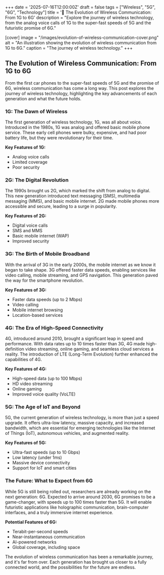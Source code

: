 +++
date = '2025-07-16T12:00:00Z'
draft = false
tags = ["Wireless", "5G", "6G", "Technology"]
title = '📡 The Evolution of Wireless Communication: From 1G to 6G'
description = "Explore the journey of wireless technology, from the analog voice calls of 1G to the super-fast speeds of 5G and the futuristic promise of 6G."

[cover]
  image = "/images/evolution-of-wireless-communication-cover.png"
  alt = "An illustration showing the evolution of wireless communication from 1G to 6G."
  caption = "The journey of wireless technology."
+++

## The Evolution of Wireless Communication: From 1G to 6G

From the first car phones to the super-fast speeds of 5G and the promise of 6G, wireless communication has come a long way. This post explores the journey of wireless technology, highlighting the key advancements of each generation and what the future holds.

### 1G: The Dawn of Wireless

The first generation of wireless technology, 1G, was all about voice. Introduced in the 1980s, 1G was analog and offered basic mobile phone service. These early cell phones were bulky, expensive, and had poor battery life, but they were revolutionary for their time.

**Key Features of 1G:**
- Analog voice calls
- Limited coverage
- Poor security

### 2G: The Digital Revolution

The 1990s brought us 2G, which marked the shift from analog to digital. This new generation introduced text messaging (SMS), multimedia messaging (MMS), and basic mobile internet. 2G made mobile phones more accessible and secure, leading to a surge in popularity.

**Key Features of 2G:**
- Digital voice calls
- SMS and MMS
- Basic mobile internet (WAP)
- Improved security

### 3G: The Birth of Mobile Broadband

With the arrival of 3G in the early 2000s, the mobile internet as we know it began to take shape. 3G offered faster data speeds, enabling services like video calling, mobile streaming, and GPS navigation. This generation paved the way for the smartphone revolution.

**Key Features of 3G:**
- Faster data speeds (up to 2 Mbps)
- Video calling
- Mobile internet browsing
- Location-based services

### 4G: The Era of High-Speed Connectivity

4G, introduced around 2010, brought a significant leap in speed and performance. With data rates up to 10 times faster than 3G, 4G made high-definition video streaming, online gaming, and seamless cloud services a reality. The introduction of LTE (Long-Term Evolution) further enhanced the capabilities of 4G.

**Key Features of 4G:**
- High-speed data (up to 100 Mbps)
- HD video streaming
- Online gaming
- Improved voice quality (VoLTE)

### 5G: The Age of IoT and Beyond

5G, the current generation of wireless technology, is more than just a speed upgrade. It offers ultra-low latency, massive capacity, and increased bandwidth, which are essential for emerging technologies like the Internet of Things (IoT), autonomous vehicles, and augmented reality.

**Key Features of 5G:**
- Ultra-fast speeds (up to 10 Gbps)
- Low latency (under 1ms)
- Massive device connectivity
- Support for IoT and smart cities

### The Future: What to Expect from 6G

While 5G is still being rolled out, researchers are already working on the next generation: 6G. Expected to arrive around 2030, 6G promises to be a game-changer, with speeds up to 100 times faster than 5G. It will enable futuristic applications like holographic communication, brain-computer interfaces, and a truly immersive internet experience.

**Potential Features of 6G:**
- Terabit-per-second speeds
- Near-instantaneous communication
- AI-powered networks
- Global coverage, including space

The evolution of wireless communication has been a remarkable journey, and it's far from over. Each generation has brought us closer to a fully connected world, and the possibilities for the future are endless.
